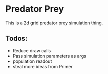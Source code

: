 # Predator Prey

This is a 2d grid predator prey simulation thing.

## Todos:
* Reduce draw calls
* Pass simulation parameters as args
* population readout
* steal more ideas from Primer
